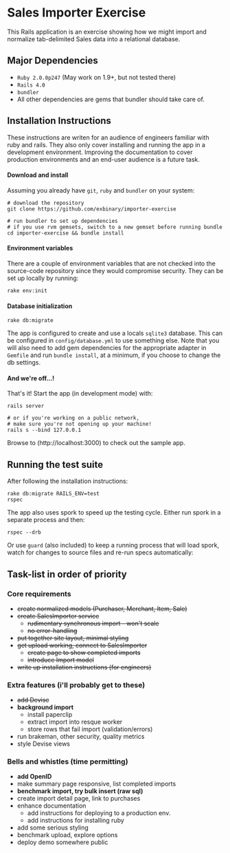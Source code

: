 # Sales Importer Exercise

This Rails application is an exercise showing how we might import and normalize 
tab-delimited Sales data into a relational database.


## Major Dependencies

- `Ruby 2.0.0p247` (May work on 1.9+, but not tested there)
- `Rails 4.0`
- `bundler`
- All other dependencies are gems that bundler should take care of.


## Installation Instructions

These instructions are writen for an audience of engineers familiar with ruby and rails.
They also only cover installing and running the app in a development environment.
Improving the documentation to cover production environments and an end-user audience
is a future task.

#### Download and install
Assuming you already have `git`, `ruby` and `bundler` on your system:

    # download the repository
    git clone https://github.com/exbinary/importer-exercise

    # run bundler to set up dependencies
    # if you use rvm gemsets, switch to a new gemset before running bundle
    cd importer-exercise && bundle install

#### Environment variables
There are a couple of environment variables that are not checked into the source-code
repository since they would compromise security. They can be set up locally by running:

    rake env:init

#### Database initialization

    rake db:migrate

The app is configured to create and use a locals `sqlite3` database.  This can be
configured in `config/database.yml` to use something else.  Note that you will also
need to add gem dependencies for the appropriate adapter in `Gemfile` and run 
`bundle install`, at a minimum, if you choose to change the db settings.
    
#### And we're off...!
That's it! Start the app (in development mode) with:

    rails server

    # or if you're working on a public network,
    # make sure you're not opening up your machine!
    rails s --bind 127.0.0.1

Browse to (http://localhost:3000) to check out the sample app.


## Running the test suite

After following the installation instructions:

    rake db:migrate RAILS_ENV=test
    rspec

The app also uses spork to speed up the testing cycle.
Either run spork in a separate process and then:

    rspec --drb

Or use `guard` (also included) to keep a running process that will load
spork, watch for changes to source files and re-run specs automatically:


## Task-list in order of priority

### Core requirements
- <del> create normalized models (Purchaser, Merchant, Item, Sale) </del>
- <del> create SalesImporter service </del>
    - <del> rudimentary synchronous import - won't scale </del>
    - <del> no error-handling </del>
- <del> put together site layout, minimal styling </del>
- <del> get upload working, connect to SalesImporter </del>
    - <del> create page to show completed imports </del>
    - <del> introduce Import model </del>
- <del> write up installation instructions (for engineers) </del>

### Extra features (i'll probably get to these)
- <del> add Devise </del>
- **background import**
    - install paperclip
    - extract import into resque worker
    - store rows that fail import (validation/errors)
- run brakeman, other security, quality metrics
- style Devise views

### Bells and whistles (time permitting)
- **add OpenID**
- make summary page responsive, list completed imports
- **benchmark import, try bulk insert (raw sql)**
- create import detail page, link to purchases
- enhance documentation
    - add instructions for deploying to a production env.
    - add instructions for installing ruby
- add some serious styling
- benchmark upload, explore options
- deploy demo somewhere public

